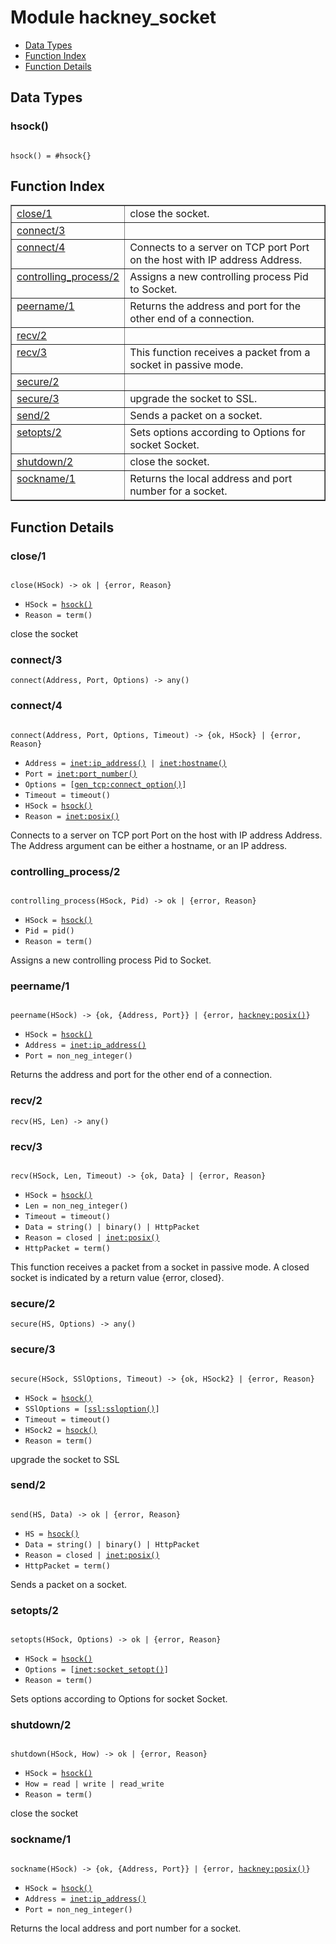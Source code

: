 

# Module hackney_socket #
* [Data Types](#types)
* [Function Index](#index)
* [Function Details](#functions)

<a name="types"></a>

## Data Types ##




### <a name="type-hsock">hsock()</a> ###


<pre><code>
hsock() = #hsock{}
</code></pre>

<a name="index"></a>

## Function Index ##


<table width="100%" border="1" cellspacing="0" cellpadding="2" summary="function index"><tr><td valign="top"><a href="#close-1">close/1</a></td><td>close the socket.</td></tr><tr><td valign="top"><a href="#connect-3">connect/3</a></td><td></td></tr><tr><td valign="top"><a href="#connect-4">connect/4</a></td><td>Connects to a server on TCP port Port on the host with IP address Address.</td></tr><tr><td valign="top"><a href="#controlling_process-2">controlling_process/2</a></td><td>Assigns a new controlling process Pid to Socket.</td></tr><tr><td valign="top"><a href="#peername-1">peername/1</a></td><td>Returns the address and port for the other end of a connection.</td></tr><tr><td valign="top"><a href="#recv-2">recv/2</a></td><td></td></tr><tr><td valign="top"><a href="#recv-3">recv/3</a></td><td>This function receives a packet from a socket in passive mode.</td></tr><tr><td valign="top"><a href="#secure-2">secure/2</a></td><td></td></tr><tr><td valign="top"><a href="#secure-3">secure/3</a></td><td>upgrade the socket to SSL.</td></tr><tr><td valign="top"><a href="#send-2">send/2</a></td><td>Sends a packet on a socket.</td></tr><tr><td valign="top"><a href="#setopts-2">setopts/2</a></td><td>Sets options according to Options for socket Socket.</td></tr><tr><td valign="top"><a href="#shutdown-2">shutdown/2</a></td><td>close the socket.</td></tr><tr><td valign="top"><a href="#sockname-1">sockname/1</a></td><td>Returns the local address and port number for a socket.</td></tr></table>


<a name="functions"></a>

## Function Details ##

<a name="close-1"></a>

### close/1 ###

<pre><code>
close(HSock) -&gt; ok | {error, Reason}
</code></pre>

<ul class="definitions"><li><code>HSock = <a href="#type-hsock">hsock()</a></code></li><li><code>Reason = term()</code></li></ul>

close the socket

<a name="connect-3"></a>

### connect/3 ###

`connect(Address, Port, Options) -> any()`

<a name="connect-4"></a>

### connect/4 ###

<pre><code>
connect(Address, Port, Options, Timeout) -&gt; {ok, HSock} | {error, Reason}
</code></pre>

<ul class="definitions"><li><code>Address = <a href="inet.md#type-ip_address">inet:ip_address()</a> | <a href="inet.md#type-hostname">inet:hostname()</a></code></li><li><code>Port = <a href="inet.md#type-port_number">inet:port_number()</a></code></li><li><code>Options = [<a href="gen_tcp.md#type-connect_option">gen_tcp:connect_option()</a>]</code></li><li><code>Timeout = timeout()</code></li><li><code>HSock = <a href="#type-hsock">hsock()</a></code></li><li><code>Reason = <a href="inet.md#type-posix">inet:posix()</a></code></li></ul>

Connects to a server on TCP port Port on the host with IP address Address. The Address argument can be either a hostname, or an IP address.

<a name="controlling_process-2"></a>

### controlling_process/2 ###

<pre><code>
controlling_process(HSock, Pid) -&gt; ok | {error, Reason}
</code></pre>

<ul class="definitions"><li><code>HSock = <a href="#type-hsock">hsock()</a></code></li><li><code>Pid = pid()</code></li><li><code>Reason = term()</code></li></ul>

Assigns a new controlling process Pid to Socket.

<a name="peername-1"></a>

### peername/1 ###

<pre><code>
peername(HSock) -&gt; {ok, {Address, Port}} | {error, <a href="hackney.md#type-posix">hackney:posix()</a>}
</code></pre>

<ul class="definitions"><li><code>HSock = <a href="#type-hsock">hsock()</a></code></li><li><code>Address = <a href="inet.md#type-ip_address">inet:ip_address()</a></code></li><li><code>Port = non_neg_integer()</code></li></ul>

Returns the address and port for the other end of a connection.

<a name="recv-2"></a>

### recv/2 ###

`recv(HS, Len) -> any()`

<a name="recv-3"></a>

### recv/3 ###

<pre><code>
recv(HSock, Len, Timeout) -&gt; {ok, Data} | {error, Reason}
</code></pre>

<ul class="definitions"><li><code>HSock = <a href="#type-hsock">hsock()</a></code></li><li><code>Len = non_neg_integer()</code></li><li><code>Timeout = timeout()</code></li><li><code>Data = string() | binary() | HttpPacket</code></li><li><code>Reason = closed | <a href="inet.md#type-posix">inet:posix()</a></code></li><li><code>HttpPacket = term()</code></li></ul>

This function receives a packet from a socket in passive mode. A closed socket is indicated by a return value {error, closed}.

<a name="secure-2"></a>

### secure/2 ###

`secure(HS, Options) -> any()`

<a name="secure-3"></a>

### secure/3 ###

<pre><code>
secure(HSock, SSlOptions, Timeout) -&gt; {ok, HSock2} | {error, Reason}
</code></pre>

<ul class="definitions"><li><code>HSock = <a href="#type-hsock">hsock()</a></code></li><li><code>SSlOptions = [<a href="ssl.md#type-ssloption">ssl:ssloption()</a>]</code></li><li><code>Timeout = timeout()</code></li><li><code>HSock2 = <a href="#type-hsock">hsock()</a></code></li><li><code>Reason = term()</code></li></ul>

upgrade the socket to SSL

<a name="send-2"></a>

### send/2 ###

<pre><code>
send(HS, Data) -&gt; ok | {error, Reason}
</code></pre>

<ul class="definitions"><li><code>HS = <a href="#type-hsock">hsock()</a></code></li><li><code>Data = string() | binary() | HttpPacket</code></li><li><code>Reason = closed | <a href="inet.md#type-posix">inet:posix()</a></code></li><li><code>HttpPacket = term()</code></li></ul>

Sends a packet on a socket.

<a name="setopts-2"></a>

### setopts/2 ###

<pre><code>
setopts(HSock, Options) -&gt; ok | {error, Reason}
</code></pre>

<ul class="definitions"><li><code>HSock = <a href="#type-hsock">hsock()</a></code></li><li><code>Options = [<a href="inet.md#type-socket_setopt">inet:socket_setopt()</a>]</code></li><li><code>Reason = term()</code></li></ul>

Sets options according to Options for socket Socket.

<a name="shutdown-2"></a>

### shutdown/2 ###

<pre><code>
shutdown(HSock, How) -&gt; ok | {error, Reason}
</code></pre>

<ul class="definitions"><li><code>HSock = <a href="#type-hsock">hsock()</a></code></li><li><code>How = read | write | read_write</code></li><li><code>Reason = term()</code></li></ul>

close the socket

<a name="sockname-1"></a>

### sockname/1 ###

<pre><code>
sockname(HSock) -&gt; {ok, {Address, Port}} | {error, <a href="hackney.md#type-posix">hackney:posix()</a>}
</code></pre>

<ul class="definitions"><li><code>HSock = <a href="#type-hsock">hsock()</a></code></li><li><code>Address = <a href="inet.md#type-ip_address">inet:ip_address()</a></code></li><li><code>Port = non_neg_integer()</code></li></ul>

Returns the local address and port number for a socket.


